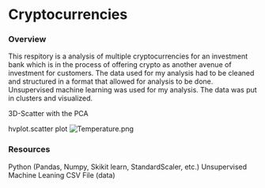 # Cryptocurrencies
### Overview
This respitory is a analysis of multiple cryptocurrencies for an investment bank which is in the process of offering crypto as another avenue of investment for customers. The data used for my analysis had to be cleaned and structured in a format that allowed for analysis to be done. Unsupervised machine learning was used for my analysis. The data was put in clusters and visualized.

3D-Scatter with the PCA

hvplot.scatter plot
![Temperature.png](Temperature.png)

### Resources 
Python (Pandas, Numpy, Skikit learn, StandardScaler, etc.)
Unsupervised Machine Leaning
CSV File (data)
